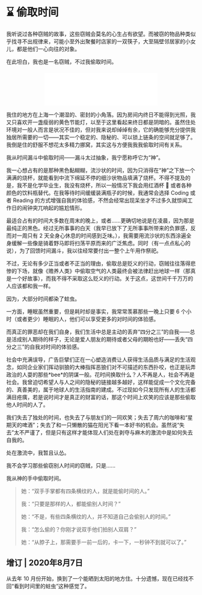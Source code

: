 # ⌛ 偷取时间

我听说过各种窃贼的故事，这些窃贼会莫名的心生占有欲望。而被窃的物品种类似乎找寻不出规律来，可能小至外出聚餐时店家的一双筷子，大至隔壁邻居家的小女儿，都是他们一心向往的对象。

在此坦白，我也是一名窃贼，不过我偷取时间。

<div style="margin-top: 1.5em; text-align: center;">
  <iframe frameborder="no" border="0" marginwidth="0" marginheight="0" height=86 src="//music.163.com/outchain/player?type=2&id=3546649&auto=0&height=66"></iframe>
</div>

我住的地方在上海一个潮湿的、密封的小角落。因为房间内终日不能得到光照，我又只喜欢开一盏瘦弱的黄色节能灯，以至于这里看起来终日都是阴暗的。虽然住处环境对一般人而言是状况不佳的，但对我来说却绰绰有余，它的确能够充分提供我独居所需要的一切——其实一个稳定的、隐秘的、可以锁上链条的空间就足够了。我倒是住的舒服不想花太多精力挪窝，其实这与方便我我我偷取时间有关系。

我从时间漏斗中偷取时间——漏斗太过抽象，我宁愿称呼它为“神”。

我一心想占有的是那种黑色黏糊糊，流沙状的时间，因为只消得在“神”之下放一个满满的烧杯，就能看到中流下绵延不停的细沙状物品填满了烧杯。不得不提及的是，我不是化学毕业生，我没有烧杯，所以一般情况下我会用红酒杯 🍷 或者各种颜色的饮料瓶替代。在我等待时间缓缓装满瓶子的时候，我通常会选择 Coding 或者 Reading 的方式增强自我的体验感，不然会经常出现呆坐才不过多久就惊闻工作日的闹钟突兀响起的尴尬情形。

最适合占有的时间大多数在周末的晚上，或者......更确切地说是在凌晨，因为那是最纯正的黑色。经过无所事事的白天（我早已放下了无所事事所带来的负罪感，反而对一周只有 2 天全身心休息的时间感到乏味。），我需要用流沙状的东西涂遍全身缓解一些像是骑着野马即将扫荡平原而来的广泛焦虑。同时（有一点点私心的说），为了回馈时间漏斗，我以往经常要付出一整个上午用作祭祀。

不过，无论有多少正当或者不正当的理由，偷取总是贬义的行动，窃贼往往落得悲惨的下场，就像《赡养人类》中偷取空气的人类最终会被法律赶出地球一样（那真是一个好故事），而我不得不采取这么贬义的行动。关于这点，这世间千千万万的人应该都和我一样。

因为，大部分时间都染了蛀虫。

一方面，睡眠虽然重要，但是耗时却是事实，我常常羡慕那些一晚上只要 6 个小时（或者更少）睡眠的人，他们可以享受更多的对时间的体验感。

而真正的罪恶却在我们自身，我们生活中总是主动的丢弃“四分之三”的自我——总是活成别人期待的样子，无论是爱人朋友的期待或者父母的期盼也好——丢失“四分之三”的自我对时间的体验感。

社会中充满误导，广告巨擘们正在一心塑造消费让人获得生活品质与满足的生活观念，如同企业家们挥动驯狼的大棒指挥恶狼们对不可描述的东西扑咬，也正是玩弄政治的人耍的那些\*bee\*的阴谋一般。花时间换取什么？人不再是人，社会不再是社会。我曾迫切希望人与人之间的隐秘的链接越多越好，这样能促成一个文化完备的、真善美的，属于地球人的生活指南的建成。不过现如今只发现所有人的生活都满目疮痍，若是说时间才是真正的财富的话，那这个时间上欢笑的应该是那些偷取他人时间的人了。

我们失去了独处的时间，也失去了与朋友们的一同欢笑；失去了周六的咖啡和“星期天的啤酒”；失去了和一只懒散的猫在阳光下看一本好书的机会。虽然说“失去”太不严谨了，但是只有这样才能体现人们处在剥夺与麻木的激流中是如何失去自我的。

处在激流中，我暂且认怂。

我不会学习那些偷窃别人时间的窃贼，只是......

我从神的手中偷取时间。

> 她：“双手手掌都有四条横纹的人，就是能偷时间的人。”
>
> 我：“只要是那样的人，都能偷别人时间？”
>
> 她：“不是，有些四条横纹的人，并不知道自己会偷别人的时间。”
>
> 我：“怎么偷的？你刚才说双手他们拍别人双肩？”
>
> 她：“从脖子上，那需要手一前一后的，卡一下，一秒钟不到就可以了。”

## 增订 | 2020年8月7日

从去年 10 月份开始，换到了一个能晒到太阳的地方住。十分遗憾，现在已经找不回“看到时间里的蛀虫”这种感觉了。